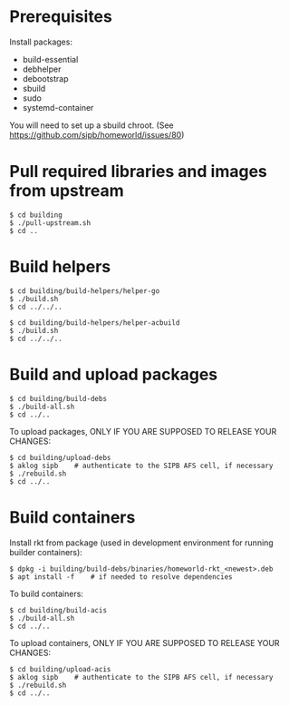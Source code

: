 # Prerequisites

Install packages:

 * build-essential
 * debhelper
 * debootstrap
 * sbuild
 * sudo
 * systemd-container

You will need to set up a sbuild chroot. (See https://github.com/sipb/homeworld/issues/80)

# Pull required libraries and images from upstream
    $ cd building
    $ ./pull-upstream.sh
    $ cd ..

# Build helpers

    $ cd building/build-helpers/helper-go
    $ ./build.sh
    $ cd ../../..

    $ cd building/build-helpers/helper-acbuild
    $ ./build.sh
    $ cd ../../..

# Build and upload packages

    $ cd building/build-debs
    $ ./build-all.sh
    $ cd ../..

To upload packages, ONLY IF YOU ARE SUPPOSED TO RELEASE YOUR CHANGES:

    $ cd building/upload-debs
    $ aklog sipb    # authenticate to the SIPB AFS cell, if necessary
    $ ./rebuild.sh
    $ cd ../..

# Build containers

Install rkt from package (used in development environment for running builder containers):

    $ dpkg -i building/build-debs/binaries/homeworld-rkt_<newest>.deb
    $ apt install -f    # if needed to resolve dependencies

To build containers:

    $ cd building/build-acis
    $ ./build-all.sh
    $ cd ../..

To upload containers, ONLY IF YOU ARE SUPPOSED TO RELEASE YOUR CHANGES:

    $ cd building/upload-acis
    $ aklog sipb    # authenticate to the SIPB AFS cell, if necessary
    $ ./rebuild.sh
    $ cd ../..
